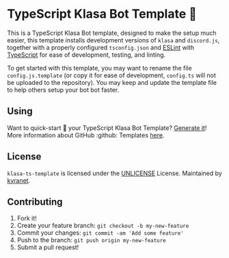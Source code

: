 # TypeScript Klasa Bot Template 🎉

This is a TypeScript Klasa Bot template, designed to make the setup much easier, this template installs development
versions of `klasa` and `discord.js`, together with a properly configured `tsconfig.json` and [ESLint](https://eslint.org/)
with [TypeScript](https://www.typescriptlang.org/) for ease of development, testing, and linting.

To get started with this template, you may want to rename the file `config.js.template` (or copy it for ease of
development, `config.ts` will not be uploaded to the repository). You may keep and update the template file to help
others setup your bot bot faster.

## Using

Want to quick-start :rocket: your TypeScript Klasa Bot Template?
[Generate it](https://github.com/kyranet/klasa-ts-template/generate)! More information about GitHub :github: Templates
[here](https://github.blog/2019-06-06-generate-new-repositories-with-repository-templates/).

## License

`klasa-ts-template` is licensed under the [UNLICENSE](https://github.com/kyranet/klasa-ts-template/blob/master/LICENSE)
License.
Maintained by [kyranet](https://github.com/kyranet).

## Contributing

1. Fork it!
1. Create your feature branch: `git checkout -b my-new-feature`
1. Commit your changes: `git commit -am 'Add some feature'`
1. Push to the branch: `git push origin my-new-feature`
1. Submit a pull request!
